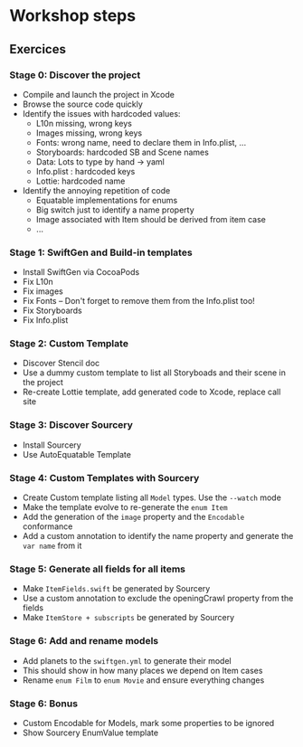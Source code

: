 # Workshop steps

## Exercices

### Stage 0: Discover the project

* Compile and launch the project in Xcode
* Browse the source code quickly
* Identify the issues with hardcoded values:
  * L10n missing, wrong keys
  * Images missing, wrong keys
  * Fonts: wrong name, need to declare them in Info.plist, ...
  * Storyboards: hardcoded SB and Scene names
  * Data: Lots to type by hand -> yaml
  * Info.plist : hardcoded keys
  * Lottie: hardcoded name
* Identify the annoying repetition of code
  * Equatable implementations for enums
  * Big switch just to identify a name property
  * Image associated with Item should be derived from item case
  * ...

### Stage 1: SwiftGen and Build-in templates

* Install SwiftGen via CocoaPods
* Fix L10n
* Fix images
* Fix Fonts – Don't forget to remove them from the Info.plist too!
* Fix Storyboards
* Fix Info.plist

### Stage 2: Custom Template

* Discover Stencil doc
* Use a dummy custom template to list all Storyboads and their scene in the project
* Re-create Lottie template, add generated code to Xcode, replace call site

### Stage 3: Discover Sourcery

* Install Sourcery
* Use AutoEquatable Template

### Stage 4: Custom Templates with Sourcery

* Create Custom template listing all `Model` types. Use the `--watch` mode
* Make the template evolve to re-generate the `enum Item`
* Add the generation of the `image` property and the `Encodable` conformance
* Add a custom annotation to identify the name property and generate the `var name` from it

### Stage 5: Generate all fields for all items

* Make `ItemFields.swift` be generated by Sourcery
* Use a custom annotation to exclude the openingCrawl property from the fields
* Make `ItemStore + subscripts` be generated by Sourcery

### Stage 6: Add and rename models

* Add planets to the `swiftgen.yml` to generate their model
* This should show in how many places we depend on Item cases
* Rename `enum Film` to `enum Movie` and ensure everything changes

### Stage 6: Bonus

* Custom Encodable for Models, mark some properties to be ignored
* Show Sourcery EnumValue template
